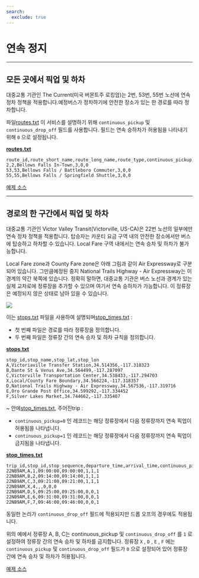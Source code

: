 ```yaml
---
search:
  exclude: true
---
```


# 연속 정지

<hr/>

## 모든 곳에서 픽업 및 하차

대중교통 기관인 The Current(미국 버몬트주 로킹엄)는 2번, 53번, 55번 노선에 연속 정차 정책을 적용합니다.예정버스가 정차하기에 안전한 장소가 있는 한 경로를 따라 정차합니다.

파일[routes.txt](../../reference/#routestxt) 이 서비스를 설명하기 위해 `continuous_pickup` 및 `continuous_drop_off` 필드를 사용합니다. 필드는 연속 승하차가 허용됨을 나타내기 위해 `0` 으로 설정됩니다.

[**routes.txt**](../../reference/#routestxt)

    route_id,route_short_name,route_long_name,route_type,continuous_pickup,continuous_drop_off
    2,2,Bellows Falls In-Town,3,0,0
    53,53,Bellows Falls / Battleboro Commuter,3,0,0
    55,55,Bellows Falls / Springfield Shuttle,3,0,0

[예제 소스](https://crtransit.org/bus-schedules/)

<hr/>

## 경로의 한 구간에서 픽업 및 하차

대중교통 기관인 Victor Valley Transit(Victorville, US-CA)은 22번 노선의 일부에만 연속 정차 정책을 적용합니다. 탑승자는 카운티 요금 구역 내의 안전한 장소에서만 버스에 탑승하고 하차할 수 있습니다. Local Fare 구역 내에서는 연속 승차 및 하차가 불가능합니다.

Local Fare zone과 County Fare zone은 아래 그림과 같이 Air Expressway로 구분되어 있습니다. 그만큼예정된 중지 National Trails Highway - Air Expressway는 이 경계의 약간 북쪽에 있습니다. 정확히 말하면, 대중교통 기관은 버스 노선과 경계가 있는 실제 교차로에 정류장을 추가할 수 있으며 여기서 연속 승하차가 가능합니다. 이 정류장은 예정되지 않은 상태로 남아 있을 수 있습니다.

![](../../assets/victor-valley-transit.svg)

이는 [stops.txt](../../reference/#stopstxt) 파일을 사용하여 설명되며[stop_times.txt](../../reference/#stoptimestxt) :

- 첫 번째 파일은 경로를 따라 정류장을 정의합니다.
- 두 번째 파일은 정류장 간의 연속 승차 및 하차 규칙을 정의합니다.

[**stops.txt**](../../reference/#stopstxt)

    stop_id,stop_name,stop_lat,stop_lon
    A,Victoriaville Transfer Station,34.514356,-117.318323
    B,Dante St & Venus Ave,34.564499,-117.287097
    C,Victorville Transportation Center,34.538433,-117.294703
    X,Local/County Fare Boundary,34.566224,-117.318357
    D,National Trails Highway - Air Expressway,34.567536,-117.319716
    E,Oro Grande Post Office,34.599292,-117.334452
    F,Silver Lakes Market,34.744662,-117.335407

\~ 안에[stop_times.txt](../../reference/#stoptimestxt), 주어진trip :

- `continuous_pickup=0` 인 레코드는 해당 정류장에서 다음 정류장까지 연속 픽업이 허용됨을 나타냅니다.
- `continuous_pickup=1` 인 레코드는 해당 정류장에서 다음 정류장까지 연속 픽업이 금지됨을 나타냅니다.

[**stop_times.txt**](../../reference/#stoptimestxt)

    trip_id,stop_id,stop_sequence,departure_time,arrival_time,continuous_pickup,continuous_drop_off,timepoint
    22NB9AM,A,1,09:00:00,09:00:00,1,1,1
    22NB9AM,B,2,09:14:00,09:14:00,1,1,1
    22NB9AM,C,3,09:21:00,09:21:00,1,1,1
    22NB9AM,X,4,,,0,0,0
    22NB9AM,D,5,09:25:00,09:25:00,0,0,1
    22NB9AM,E,6,09:31:00,09:31:00,0,0,1
    22NB9AM,F,7,09:46:00,09:46:00,0,0,1

동일한 논리가 `continuous_drop_off` 필드에 적용되지만 드롭 오프의 경우에도 적용됩니다.

위의 예에서 정류장 A, B, C는 continuous_pickup 및 `continuous_drop_off` 를 `1` 로 설정하여 정류장 간의 연속 승차 및 하차를 금지합니다. 정류장 `X` , `D` , `E` , `F` 에는 `continuous_pickup` 및 `continuous_drop_off` 필드가 `0` 으로 설정되어 있어 정류장 간에 연속 승차 및 하차가 허용됩니다.

[예제 소스](https://vvta.org/routes/route-22/)
